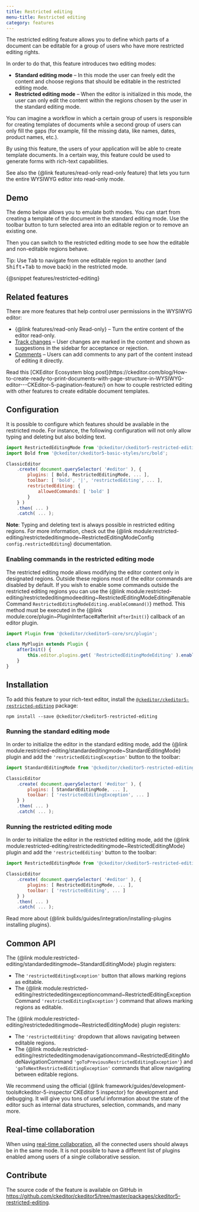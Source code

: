 ```yaml
---
title: Restricted editing
menu-title: Restricted editing
category: features
---
```


The restricted editing feature allows you to define which parts of a document can be editable for a group of users who have more restricted editing rights.

In order to do that, this feature introduces two editing modes:

* **Standard editing mode** &ndash; In this mode the user can freely edit the content and choose regions that should be editable in the restricted editing mode.
* **Restricted editing mode** &ndash; When the editor is initialized in this mode, the user can only edit the content within the regions chosen by the user in the standard editing mode.

You can imagine a workflow in which a certain group of users is responsible for creating templates of documents while a second group of users can only fill the gaps (for example, fill the missing data, like names, dates, product names, etc.).

By using this feature, the users of your application will be able to create template documents. In a certain way, this feature could be used to generate forms with rich-text capabilities.

<info-box>
	See also the {@link features/read-only read-only feature} that lets you turn the entire WYSIWYG editor into read-only mode.
</info-box>

## Demo

The demo below allows you to emulate both modes. You can start from creating a template of the document in the standard editing mode. Use the toolbar button to turn selected area into an editable region or to remove an existing one.

Then you can switch to the restricted editing mode to see how the editable and non-editable regions behave.

<info-box>
	Tip: Use <kbd>Tab</kbd> to navigate from one editable region to another (and <kbd>Shift</kbd>+<kbd>Tab</kbd> to move back) in the restricted mode.
</info-box>

{@snippet features/restricted-editing}

## Related features

There are more features that help control user permissions in the WYSIWYG editor:

* {@link features/read-only Read-only} &ndash; Turn the entire content of the editor read-only.
* [Track changes](https://ckeditor.com/docs/ckeditor5/latest/features/collaboration/track-changes/track-changes.html) &ndash; User changes are marked in the content and shown as suggestions in the sidebar for acceptance or rejection.
* [Comments](https://ckeditor.com/docs/ckeditor5/latest/features/collaboration/comments/comments.html) &ndash; Users can add comments to any part of the content instead of editing it directly.

<info-box>
	Read this [CKEditor Ecosystem blog post](https://ckeditor.com/blog/How-to-create-ready-to-print-documents-with-page-structure-in-WYSIWYG-editor---CKEditor-5-pagination-feature/) on how to couple restricted editing with other features to create editable document templates.
</info-box>

## Configuration

It is possible to configure which features should be available in the restricted mode. For instance, the following configuration will not only allow typing and deleting but also bolding text.

```js
import RestrictedEditingMode from '@ckeditor/ckeditor5-restricted-editing/src/restrictededitingmode';
import Bold from '@ckeditor/ckeditor5-basic-styles/src/bold';

ClassicEditor
	.create( document.querySelector( '#editor' ), {
		plugins: [ Bold, RestrictedEditingMode, ... ],
		toolbar: [ 'bold', '|', 'restrictedEditing', ... ],
		restrictedEditing: {
			allowedCommands: [ 'bold' ]
		}
	} )
	.then( ... )
	.catch( ... );
```

**Note**: Typing and deleting text is always possible in restricted editing regions. For more information, check out the {@link module:restricted-editing/restrictededitingmode~RestrictedEditingModeConfig `config.restrictedEditing`} documentation.

### Enabling commands in the restricted editing mode

The restricted editing mode allows modifying the editor content only in designated regions. Outside these regions most of the editor commands are disabled by default. If you wish to enable some commands outside the restricted editing regions you can use the {@link module:restricted-editing/restrictededitingmodeediting~RestrictedEditingModeEditing#enableCommand `RestrictedEditingModeEditing.enableCommand()`} method. This method must be executed in the {@link module:core/plugin~PluginInterface#afterInit `afterInit()`} callback of an editor plugin.

```js
import Plugin from '@ckeditor/ckeditor5-core/src/plugin';

class MyPlugin extends Plugin {
	afterInit() {
		this.editor.plugins.get( 'RestrictedEditingModeEditing' ).enableCommand( 'myCommand' );
	}
}
```

## Installation

To add this feature to your rich-text editor, install the [`@ckeditor/ckeditor5-restricted-editing`](https://www.npmjs.com/package/@ckeditor/ckeditor5-restricted-editing) package:

```plaintext
npm install --save @ckeditor/ckeditor5-restricted-editing
```

### Running the standard editing mode

In order to initialize the editor in the standard editing mode, add the {@link module:restricted-editing/standardeditingmode~StandardEditingMode} plugin and add the `'restrictedEditingException'` button to the toolbar:

```js
import StandardEditingMode from '@ckeditor/ckeditor5-restricted-editing/src/standardeditingmode';

ClassicEditor
	.create( document.querySelector( '#editor' ), {
		plugins: [ StandardEditingMode, ... ],
		toolbar: [ 'restrictedEditingException', ... ]
	} )
	.then( ... )
	.catch( ... );
```

### Running the restricted editing mode

In order to initialize the editor in the restricted editing mode, add the {@link module:restricted-editing/restrictededitingmode~RestrictedEditingMode} plugin and add the `'restrictedEditing'` button to the toolbar:

```js
import RestrictedEditingMode from '@ckeditor/ckeditor5-restricted-editing/src/restrictededitingmode';

ClassicEditor
	.create( document.querySelector( '#editor' ), {
		plugins: [ RestrictedEditingMode, ... ],
		toolbar: [ 'restrictedEditing', ... ]
	} )
	.then( ... )
	.catch( ... );
```

<info-box info>
	Read more about {@link builds/guides/integration/installing-plugins installing plugins}.
</info-box>

## Common API

The {@link module:restricted-editing/standardeditingmode~StandardEditingMode} plugin registers:

* The `'restrictedEditingException'` button that allows marking regions as editable.
* The {@link module:restricted-editing/restrictededitingexceptioncommand~RestrictedEditingExceptionCommand `'restrictedEditingException'`} command that allows marking regions as editable.

The {@link module:restricted-editing/restrictededitingmode~RestrictedEditingMode} plugin registers:

* The `'restrictedEditing'` dropdown that allows navigating between editable regions.
* The {@link module:restricted-editing/restrictededitingmodenavigationcommand~RestrictedEditingModeNavigationCommand `'goToPreviousRestrictedEditingException'`} and `'goToNextRestrictedEditingException'` commands that allow navigating between editable regions.

<info-box>
	We recommend using the official {@link framework/guides/development-tools#ckeditor-5-inspector CKEditor 5 inspector} for development and debugging. It will give you tons of useful information about the state of the editor such as internal data structures, selection, commands, and many more.
</info-box>

## Real-time collaboration

When using [real-time collaboration](https://ckeditor.com/collaboration/real-time-collaborative-editing/), all the connected users should always be in the same mode. It is not possible to have a different list of plugins enabled among users of a single collaborative session.

## Contribute

The source code of the feature is available on GitHub in https://github.com/ckeditor/ckeditor5/tree/master/packages/ckeditor5-restricted-editing.
